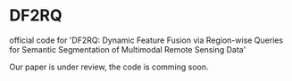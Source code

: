 # DF2RQ
official code for 'DF2RQ: Dynamic Feature Fusion via Region-wise Queries for Semantic Segmentation of Multimodal Remote Sensing Data'

Our paper is under review, the code is comming soon.
